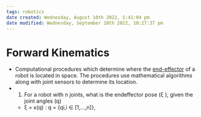 ```yaml
---
tags: robotics
date created: Wednesday, August 10th 2022, 5:41:04 pm
date modified: Wednesday, September 28th 2022, 10:27:37 pm
---
```


# Forward Kinematics
- Computational procedures which determine where the [end-effector](End-effector.md) of a robot is located in space. The procedures use mathematical algorithms along with joint sensors to determine its location.
- 1. For a robot with n joints, what is the endeffector pose (ξ ), given the joint angles (q)
    - ξ = κ(q) : q = {qi,i ∈ [1,…,n]},

